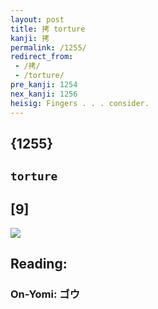```yaml
---
layout: post
title: 拷 torture
kanji: 拷
permalink: /1255/
redirect_from:
 - /拷/
 - /torture/
pre_kanji: 1254
nex_kanji: 1256
heisig: Fingers . . . consider.
---
```


## {1255}

## `torture`

## [9]

<div class="stroke"><img src="E68BB7.png" /></div>

## Reading:

### On-Yomi: ゴウ

